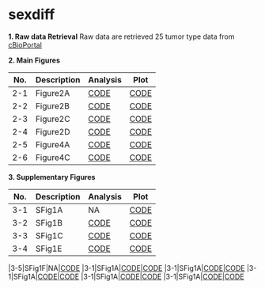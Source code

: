 # sexdiff

**1. Raw data Retrieval**
Raw data are retrieved 25 tumor type data from [cBioPortal](https://www.cbioportal.org/study/summary?id=laml_tcga_pan_can_atlas_2018%2Cacc_tcga_pan_can_atlas_2018%2Cblca_tcga_pan_can_atlas_2018%2Clgg_tcga_pan_can_atlas_2018%2Cchol_tcga_pan_can_atlas_2018%2Ccoadread_tcga_pan_can_atlas_2018%2Cdlbc_tcga_pan_can_atlas_2018%2Cesca_tcga_pan_can_atlas_2018%2Cgbm_tcga_pan_can_atlas_2018%2Chnsc_tcga_pan_can_atlas_2018%2Ckich_tcga_pan_can_atlas_2018%2Ckirc_tcga_pan_can_atlas_2018%2Ckirp_tcga_pan_can_atlas_2018%2Clihc_tcga_pan_can_atlas_2018%2Cluad_tcga_pan_can_atlas_2018%2Clusc_tcga_pan_can_atlas_2018%2Cmeso_tcga_pan_can_atlas_2018%2Cpaad_tcga_pan_can_atlas_2018%2Cpcpg_tcga_pan_can_atlas_2018%2Csarc_tcga_pan_can_atlas_2018%2Cskcm_tcga_pan_can_atlas_2018%2Cstad_tcga_pan_can_atlas_2018%2Cthym_tcga_pan_can_atlas_2018%2Cthca_tcga_pan_can_atlas_2018%2Cuvm_tcga_pan_can_atlas_2018)

**2. Main Figures**

|No.|Description|Analysis|Plot|
|------|---|---|---|
|2-1|Figure2A|[CODE](https://github.com/prosium/sexdiff/blob/main/Figure/Figure_2A_Analysis.R)|[CODE](https://github.com/prosium/sexdiff/blob/main/Figure/Figure_2A_Plot.R)|
|2-2|Figure2B|[CODE](https://github.com/prosium/sexdiff/blob/main/Figure/Figure_2A_Analysis.R)|[CODE](https://github.com/prosium/sexdiff/blob/main/Figure/Figure_2B.R)
|2-3|Figure2C|[CODE](https://github.com/prosium/sexdiff/blob/main/Figure/Figure_2C_Analysis.py)|[CODE](https://github.com/prosium/sexdiff/blob/main/Figure/Figure_2C_Plot.R)
|2-4|Figure2D|[CODE](https://github.com/prosium/sexdiff/blob/main/Figure/Figure_2D_Analysis.R)|[CODE](https://github.com/prosium/sexdiff/blob/main/Figure/Figure_2D_Plot.web)
|2-5|Figure4A|[CODE](https://github.com/prosium/sexdiff/blob/main/Figure/Figure_4A.py)|[CODE](https://github.com/prosium/sexdiff/blob/main/Figure/Figure_4A.py)
|2-6|Figure4C|[CODE](https://github.com/prosium/sexdiff/blob/main/Figure/Figure_4C.R)|[CODE](https://github.com/prosium/sexdiff/blob/main/Figure/Figure_4C_Plot.R)


**3. Supplementary Figures**


|No.|Description|Analysis|Plot|
|------|---|---|---|
|3-1|SFig1A|NA|[CODE](https://github.com/prosium/sexdiff/blob/main/Figure/Figure_S1A.R)
|3-2|SFig1B|[CODE](https://github.com/prosium/sexdiff/blob/main/Figure/Figure_S1B_Analysis.py)|[CODE](https://github.com/prosium/sexdiff/blob/main/Figure/Figure_S1B_Plot.R)
|3-3|SFig1C|[CODE](https://github.com/prosium/sexdiff/blob/main/Figure/Figure_S1C_Analysis.py)|[CODE](https://github.com/prosium/sexdiff/blob/main/Figure/Figure_S1C_Plot.R)
|3-4|SFig1E|[CODE](https://github.com/prosium/sexdiff/blob/main/Figure/Figure_S1E_Analysis.py)|[CODE](https://github.com/prosium/sexdiff/blob/main/Figure/Figure_S1E_Plot.R)


|3-5|SFig1F|NA|[CODE](https://github.com/prosium/sexdiff/blob/main/Figure/Figure_S1F_Plot.R)
|3-1|SFig1A|[CODE]()|[CODE]()
|3-1|SFig1A|[CODE]()|[CODE]()
|3-1|SFig1A|[CODE]()|[CODE]()
|3-1|SFig1A|[CODE]()|[CODE]()
|3-1|SFig1A|[CODE]()|[CODE]()






